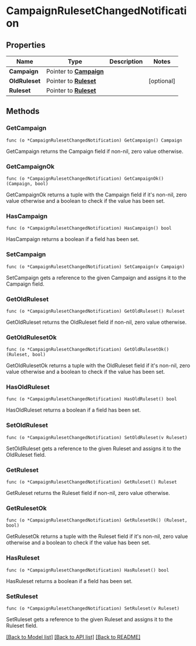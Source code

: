 # CampaignRulesetChangedNotification

## Properties

Name | Type | Description | Notes
------------ | ------------- | ------------- | -------------
**Campaign** | Pointer to [**Campaign**](Campaign.md) |  | 
**OldRuleset** | Pointer to [**Ruleset**](Ruleset.md) |  | [optional] 
**Ruleset** | Pointer to [**Ruleset**](Ruleset.md) |  | 

## Methods

### GetCampaign

`func (o *CampaignRulesetChangedNotification) GetCampaign() Campaign`

GetCampaign returns the Campaign field if non-nil, zero value otherwise.

### GetCampaignOk

`func (o *CampaignRulesetChangedNotification) GetCampaignOk() (Campaign, bool)`

GetCampaignOk returns a tuple with the Campaign field if it's non-nil, zero value otherwise
and a boolean to check if the value has been set.

### HasCampaign

`func (o *CampaignRulesetChangedNotification) HasCampaign() bool`

HasCampaign returns a boolean if a field has been set.

### SetCampaign

`func (o *CampaignRulesetChangedNotification) SetCampaign(v Campaign)`

SetCampaign gets a reference to the given Campaign and assigns it to the Campaign field.

### GetOldRuleset

`func (o *CampaignRulesetChangedNotification) GetOldRuleset() Ruleset`

GetOldRuleset returns the OldRuleset field if non-nil, zero value otherwise.

### GetOldRulesetOk

`func (o *CampaignRulesetChangedNotification) GetOldRulesetOk() (Ruleset, bool)`

GetOldRulesetOk returns a tuple with the OldRuleset field if it's non-nil, zero value otherwise
and a boolean to check if the value has been set.

### HasOldRuleset

`func (o *CampaignRulesetChangedNotification) HasOldRuleset() bool`

HasOldRuleset returns a boolean if a field has been set.

### SetOldRuleset

`func (o *CampaignRulesetChangedNotification) SetOldRuleset(v Ruleset)`

SetOldRuleset gets a reference to the given Ruleset and assigns it to the OldRuleset field.

### GetRuleset

`func (o *CampaignRulesetChangedNotification) GetRuleset() Ruleset`

GetRuleset returns the Ruleset field if non-nil, zero value otherwise.

### GetRulesetOk

`func (o *CampaignRulesetChangedNotification) GetRulesetOk() (Ruleset, bool)`

GetRulesetOk returns a tuple with the Ruleset field if it's non-nil, zero value otherwise
and a boolean to check if the value has been set.

### HasRuleset

`func (o *CampaignRulesetChangedNotification) HasRuleset() bool`

HasRuleset returns a boolean if a field has been set.

### SetRuleset

`func (o *CampaignRulesetChangedNotification) SetRuleset(v Ruleset)`

SetRuleset gets a reference to the given Ruleset and assigns it to the Ruleset field.


[[Back to Model list]](../README.md#documentation-for-models) [[Back to API list]](../README.md#documentation-for-api-endpoints) [[Back to README]](../README.md)


